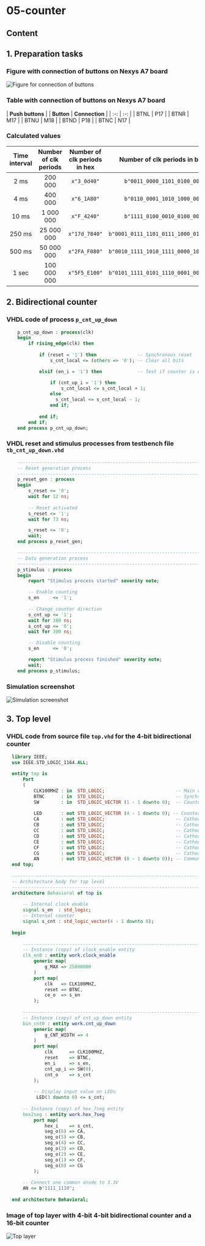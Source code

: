 # 05-counter

## Content



## 1. Preparation tasks

### Figure with connection of buttons on Nexys A7 board

![Figure for connection of buttons](Images/buttons.png)

### Table with connection of buttons on Nexys A7 board

| **Push buttons** |
| **Button** | **Connection** |
| :-: | :-: |
| BTNL | P17 |
| BTNR | M17 |
| BTNU | M18 |
| BTND | P18 |
| BTNC | N17 |

### Calculated values

| **Time interval** | **Number of clk periods** | **Number of clk periods in hex** | **Number of clk periods in binary** |
| :-: | :-: | :-: | :-: |
| 2&nbsp;ms | 200 000 | `x"3_0d40"` | `b"0011_0000_1101_0100_0000"` |
| 4&nbsp;ms | 400 000 | `x"6_1A80"` | `b"0110_0001_1010_1000_0000"` |
| 10&nbsp;ms | 1 000 000 | `x"F_4240"` | `b"1111_0100_0010_0100_0000"` |
| 250&nbsp;ms | 25 000 000 | `x"17d_7840"` | `b"0001_0111_1101_0111_1000_0100_0000"` |
| 500&nbsp;ms | 50 000 000 | `x"2FA_F080"` | `b"0010_1111_1010_1111_0000_1000_0000"` |
| 1&nbsp;sec | 100 000 000 | `x"5F5_E100"` | `b"0101_1111_0101_1110_0001_0000_0000"` |

## 2. Bidirectional counter

### VHDL code of process `p_cnt_up_down`

```vhdl
    p_cnt_up_down : process(clk)
    begin
        if rising_edge(clk) then
        
            if (reset = '1') then               -- Synchronous reset
                s_cnt_local <= (others => '0'); -- Clear all bits

            elsif (en_i = '1') then             -- Test if counter is enabled

                if (cnt_up_i = '1') then
                    s_cnt_local <= s_cnt_local + 1;
                else
                  s_cnt_local <= s_cnt_local - 1;  
                end if;
                
            end if;
        end if;
    end process p_cnt_up_down;
```

### VHDL reset and stimulus processes from testbench file `tb_cnt_up_down.vhd`

```vhdl
    --------------------------------------------------------------------
    -- Reset generation process
    --------------------------------------------------------------------
    p_reset_gen : process
    begin
        s_reset <= '0';
        wait for 12 ns;
        
        -- Reset activated
        s_reset <= '1';
        wait for 73 ns;

        s_reset <= '0';
        wait;
    end process p_reset_gen;

    --------------------------------------------------------------------
    -- Data generation process
    --------------------------------------------------------------------
    p_stimulus : process
    begin
        report "Stimulus process started" severity note;

        -- Enable counting
        s_en     <= '1';
        
        -- Change counter direction
        s_cnt_up <= '1';
        wait for 380 ns;
        s_cnt_up <= '0';
        wait for 300 ns;

        -- Disable counting
        s_en     <= '0';

        report "Stimulus process finished" severity note;
        wait;
    end process p_stimulus;
```

### Simulation screenshot

![Simulation screenshot](Images/waveforms.png)

## 3. Top level

### VHDL code from source file `top.vhd` for the 4-bit bidirectional counter

```vhdl
  library IEEE;
  use IEEE.STD_LOGIC_1164.ALL;
  
  entity top is
      Port 
      ( 
          CLK100MHZ : in  STD_LOGIC;                          -- Main clock
          BTNC      : in  STD_LOGIC;                          -- Synchronous reset
          SW        : in  STD_LOGIC_VECTOR (1 - 1 downto 0);  -- Counter direction
          
          LED       : out STD_LOGIC_VECTOR (4 - 1 downto 0); -- Counter value LED indicators
          CA        : out STD_LOGIC;                          -- Cathod A
          CB        : out STD_LOGIC;                          -- Cathod B
          CC        : out STD_LOGIC;                          -- Cathod C
          CD        : out STD_LOGIC;                          -- Cathod D
          CE        : out STD_LOGIC;                          -- Cathod E
          CF        : out STD_LOGIC;                          -- Cathod F
          CG        : out STD_LOGIC;                          -- Cathod G
          AN        : out STD_LOGIC_VECTOR (8 - 1 downto 0)); -- Common anode signals to individual displays
  end top;
  
  ------------------------------------------------------------------------
  -- Architecture body for top level
  ------------------------------------------------------------------------
  architecture Behavioral of top is
  
      -- Internal clock enable
      signal s_en  : std_logic;
      -- Internal counter
      signal s_cnt : std_logic_vector(4 - 1 downto 0);
  
  begin
  
      --------------------------------------------------------------------
      -- Instance (copy) of clock_enable entity
      clk_en0 : entity work.clock_enable
          generic map(
              g_MAX => 25000000
          )
          port map(
              clk   => CLK100MHZ,
              reset => BTNC,
              ce_o  => s_en
          );
  
      --------------------------------------------------------------------
      -- Instance (copy) of cnt_up_down entity
      bin_cnt0 : entity work.cnt_up_down
          generic map(
              g_CNT_WIDTH => 4
          )
          port map(
              clk      => CLK100MHZ,
              reset    => BTNC, 
              en_i     => s_en,
              cnt_up_i => SW(0),
              cnt_o    => s_cnt
          );
          
          -- Display input value on LEDs
           LED(3 downto 0) <= s_cnt;
      
      -- Instance (copy) of hex_7seg entity
      hex2seg : entity work.hex_7seg
          port map(
              hex_i    => s_cnt,
              seg_o(6) => CA,
              seg_o(5) => CB,
              seg_o(4) => CC,
              seg_o(3) => CD,
              seg_o(2) => CE,
              seg_o(1) => CF,
              seg_o(0) => CG
          );
  
      -- Connect one common anode to 3.3V
      AN <= b"1111_1110";
  
  end architecture Behavioral;
```

### Image of top layer with 4-bit 4-bit bidirectional counter and a 16-bit counter

![Top layer](Images/schem4bit&16bit.png)